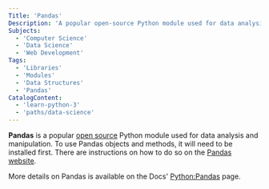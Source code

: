 ```yaml
---
Title: 'Pandas'
Description: 'A popular open-source Python module used for data analysis and manipulation.'
Subjects:
  - 'Computer Science'
  - 'Data Science'
  - 'Web Development'
Tags:
  - 'Libraries'
  - 'Modules'
  - 'Data Structures'
  - 'Pandas'
CatalogContent:
  - 'learn-python-3'
  - 'paths/data-science'
---
```


**Pandas** is a popular [open source](https://www.codecademy.com/resources/docs/general/open-source) Python module used for data analysis and manipulation. To use Pandas objects and methods, it will need to be installed first. There are instructions on how to do so on the [Pandas website](https://pandas.pydata.org/docs/getting_started/install.html).

More details on Pandas is available on the Docs' [Python:Pandas](https://www.codecademy.com/resources/docs/pandas) page.
